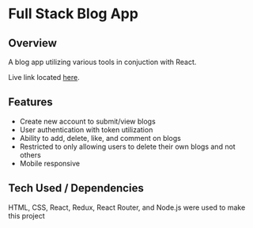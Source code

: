 # Full Stack Blog App

## Overview

A blog app utilizing various tools in conjuction with React.

Live link located [here](https://jazmand-blog-app.herokuapp.com/).

## Features

- Create new account to submit/view blogs
- User authentication with token utilization
- Ability to add, delete, like, and comment on blogs
- Restricted to only allowing users to delete their own blogs and not others
- Mobile responsive

## Tech Used / Dependencies

HTML, CSS, React, Redux, React Router, and Node.js were used to make this project
